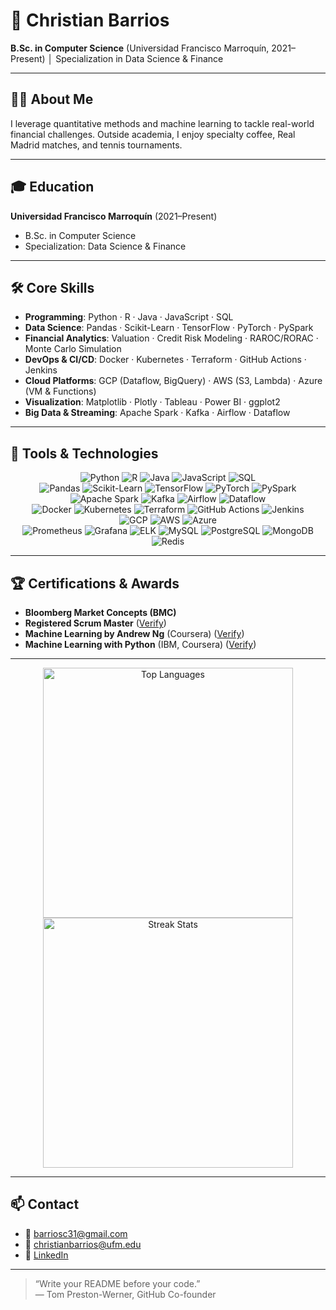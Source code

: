 # 🌟 Christian Barrios

**B.Sc. in Computer Science** (Universidad Francisco Marroquín, 2021–Present) │ Specialization in Data Science & Finance

---

## 🧑‍🎓 About Me  
I leverage quantitative methods and machine learning to tackle real-world financial challenges. Outside academia, I enjoy specialty coffee, Real Madrid matches, and tennis tournaments.

---

## 🎓 Education  
**Universidad Francisco Marroquín** (2021–Present)  
- B.Sc. in Computer Science  
- Specialization: Data Science & Finance

---

## 🛠 Core Skills  
- **Programming**: Python · R · Java · JavaScript · SQL  
- **Data Science**: Pandas · Scikit-Learn · TensorFlow · PyTorch · PySpark  
- **Financial Analytics**: Valuation · Credit Risk Modeling · RAROC/RORAC · Monte Carlo Simulation  
- **DevOps & CI/CD**: Docker · Kubernetes · Terraform · GitHub Actions · Jenkins  
- **Cloud Platforms**: GCP (Dataflow, BigQuery) · AWS (S3, Lambda) · Azure (VM & Functions)  
- **Visualization**: Matplotlib · Plotly · Tableau · Power BI · ggplot2  
- **Big Data & Streaming**: Apache Spark · Kafka · Airflow · Dataflow

---

## 🧰 Tools & Technologies

<p align="center">
  <!-- Programming Languages -->
  <img alt="Python"       src="https://img.shields.io/badge/Python-3670A0?style=flat&logo=python&logoColor=white" />
  <img alt="R"            src="https://img.shields.io/badge/R-276DC3?style=flat&logo=r&logoColor=white" />
  <img alt="Java"         src="https://img.shields.io/badge/Java-007396?style=flat&logo=java&logoColor=white" />
  <img alt="JavaScript"   src="https://img.shields.io/badge/JavaScript-F7DF1E?style=flat&logo=javascript&logoColor=black" />
  <img alt="SQL"          src="https://img.shields.io/badge/SQL-4479A1?style=flat&logo=Microsoft%20SQL%20Server&logoColor=white" />
  <br>

  <!-- Data Science & ML -->
  <img alt="Pandas"       src="https://img.shields.io/badge/Pandas-150458?style=flat&logo=pandas&logoColor=white" />
  <img alt="Scikit-Learn" src="https://img.shields.io/badge/Scikit--Learn-F7931E?style=flat&logo=scikit-learn&logoColor=white" />
  <img alt="TensorFlow"   src="https://img.shields.io/badge/TensorFlow-FF6F00?style=flat&logo=tensorflow&logoColor=white" />
  <img alt="PyTorch"      src="https://img.shields.io/badge/PyTorch-EE4C2C?style=flat&logo=pytorch&logoColor=white" />
  <img alt="PySpark"      src="https://img.shields.io/badge/PySpark-E25A1C?style=flat&logo=apache-spark&logoColor=white" />
  <br>

  <!-- Big Data & Streaming -->
  <img alt="Apache Spark" src="https://img.shields.io/badge/Apache%20Spark-E25A1C?style=flat&logo=apache-spark&logoColor=white" />
  <img alt="Kafka"        src="https://img.shields.io/badge/Apache%20Kafka-231F20?style=flat&logo=apache-kafka&logoColor=white" />
  <img alt="Airflow"      src="https://img.shields.io/badge/Apache%20Airflow-017CEE?style=flat&logo=apache-airflow&logoColor=white" />
  <img alt="Dataflow"     src="https://img.shields.io/badge/Dataflow-4285F4?style=flat&logo=googlecloud&logoColor=white" />
  <br>

  <!-- DevOps & CI/CD -->
  <img alt="Docker"         src="https://img.shields.io/badge/Docker-2496ED?style=flat&logo=docker&logoColor=white" />
  <img alt="Kubernetes"     src="https://img.shields.io/badge/Kubernetes-326CE5?style=flat&logo=kubernetes&logoColor=white" />
  <img alt="Terraform"      src="https://img.shields.io/badge/Terraform-623CE4?style=flat&logo=terraform&logoColor=white" />
  <img alt="GitHub Actions" src="https://img.shields.io/badge/GitHub%20Actions-2088FF?style=flat&logo=github-actions&logoColor=white" />
  <img alt="Jenkins"        src="https://img.shields.io/badge/Jenkins-D24939?style=flat&logo=jenkins&logoColor=white" />
  <br>

  <!-- Cloud Platforms -->
  <img alt="GCP"   src="https://img.shields.io/badge/GCP-4285F4?style=flat&logo=googlecloud&logoColor=white" />
  <img alt="AWS"   src="https://img.shields.io/badge/AWS-232F3E?style=flat&logo=amazonaws&logoColor=white" />
  <img alt="Azure" src="https://img.shields.io/badge/Azure-0089D6?style=flat&logo=microsoftazure&logoColor=white" />
  <br>

  <!-- Monitoring & Databases -->
  <img alt="Prometheus" src="https://img.shields.io/badge/Prometheus-E6522C?style=flat&logo=prometheus&logoColor=white" />
  <img alt="Grafana"    src="https://img.shields.io/badge/Grafana-F46800?style=flat&logo=grafana&logoColor=white" />
  <img alt="ELK"        src="https://img.shields.io/badge/ELK-005571?style=flat&logo=elastic&logoColor=white" />
  <img alt="MySQL"      src="https://img.shields.io/badge/MySQL-4479A1?style=flat&logo=mysql&logoColor=white" />
  <img alt="PostgreSQL" src="https://img.shields.io/badge/PostgreSQL-4169E1?style=flat&logo=postgresql&logoColor=white" />
  <img alt="MongoDB"    src="https://img.shields.io/badge/MongoDB-47A248?style=flat&logo=mongodb&logoColor=white" />
  <img alt="Redis"      src="https://img.shields.io/badge/Redis-DC382D?style=flat&logo=redis&logoColor=white" />
</p>

---

## 🏆 Certifications & Awards  
- **Bloomberg Market Concepts (BMC)**  
- **Registered Scrum Master** ([Verify](https://s3.amazonaws.com/scruminc-certs/RSM-6473905))  
- **Machine Learning by Andrew Ng** (Coursera) ([Verify](https://www.coursera.org/account/accomplishments/specialization/certificate/PV42F90VKJXY))  
- **Machine Learning with Python** (IBM, Coursera) ([Verify](https://www.coursera.org/account/accomplishments/verify/B0GAULVX443D))

---

<!-- GitHub Stats Cards -->
<p align="center">
  <img width="400"
       src="https://github-readme-stats.vercel.app/api/top-langs/?username=Christ02&layout=compact&theme=dark&hide_border=true&border_radius=10"
       alt="Top Languages" />
  <img width="400"
       src="https://github-readme-streak-stats.herokuapp.com?user=Christ02&theme=dark&hide_border=true&border_radius=10"
       alt="Streak Stats" />
</p>

---

## 📫 Contact  
- 📧 barriosc31@gmail.com  
- 📧 christianbarrios@ufm.edu  
- 🔗 [LinkedIn](https://www.linkedin.com/in/christian-barrios-/)

---

> “Write your README before your code.”  
> — Tom Preston-Werner, GitHub Co-founder  
